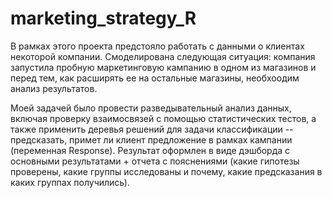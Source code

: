 # marketing_strategy_R

В рамках этого проекта предстояло работать с данными о клиентах некоторой компании. Смоделирована следующая ситуация: компания запустила пробную маркетинговую кампанию в одном из магазинов и перед тем, как расширять ее на остальные магазины, необхоодим анализ результатов. 

Моей задачей было провести разведывательный анализ данных, включая проверку взаимосвязей с помощью статистических тестов, а также применить деревья решений для задачи классификации -- предсказать, примет ли клиент предложение в рамках кампании (переменная Response). Результат оформлен в виде дэшборда с основными результатами + отчета с пояснениями (какие гипотезы проверены, какие группы исследованы и почему, какие предсказания в каких группах получились).

